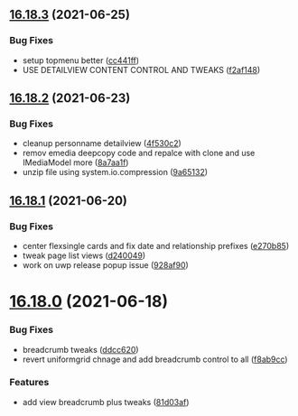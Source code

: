 ## [16.18.3](https://github.com/phandcock/GrampsView/compare/v16.18.2...v16.18.3) (2021-06-25)


### Bug Fixes

* setup topmenu better ([cc441ff](https://github.com/phandcock/GrampsView/commit/cc441ff87b3655aab53fe38242eea066ce289602))
* USE DETAILVIEW CONTENT CONTROL AND TWEAKS ([f2af148](https://github.com/phandcock/GrampsView/commit/f2af148bcb9b818ab0ac76da407b0d59284cc667))



## [16.18.2](https://github.com/phandcock/GrampsView/compare/v16.18.1...v16.18.2) (2021-06-23)


### Bug Fixes

* cleanup personname detailview ([4f530c2](https://github.com/phandcock/GrampsView/commit/4f530c2362a546fb00721cc4b81d7fe529802eda))
* remov emedia deepcopy code and repalce with clone and use IMediaModel more ([8a7aa1f](https://github.com/phandcock/GrampsView/commit/8a7aa1ffe041bebc4471ceef3a400bbf86dbab28))
* unzip file using system.io.compression ([9a65132](https://github.com/phandcock/GrampsView/commit/9a651322350a44b7d9f5e41aff950f346e06555f))



## [16.18.1](https://github.com/phandcock/GrampsView/compare/v16.18.0...v16.18.1) (2021-06-20)


### Bug Fixes

* center flexsingle cards and fix date and relationship prefixes ([e270b85](https://github.com/phandcock/GrampsView/commit/e270b85924e9e2562bcc38a6e68cec5f77bb6d73))
* tweak page list views ([d240049](https://github.com/phandcock/GrampsView/commit/d240049bf301435a171b73225f395418f12072b2))
* work on uwp release popup issue ([928af90](https://github.com/phandcock/GrampsView/commit/928af9003fda1488f810e788aefac31a1cdcabb3))



# [16.18.0](https://github.com/phandcock/GrampsView/compare/v16.17.59...v16.18.0) (2021-06-18)


### Bug Fixes

* breadcrumb tweaks ([ddcc620](https://github.com/phandcock/GrampsView/commit/ddcc62073ac04e47f4b70bfb0266372b63401e3c))
* revert uniformgrid chnage and add breadcrumb control to all ([f8ab9cc](https://github.com/phandcock/GrampsView/commit/f8ab9cce9e2721b3a6ea37fac1f05b5c7c479087))


### Features

* add view breadcrumb plus tweaks ([81d03af](https://github.com/phandcock/GrampsView/commit/81d03af9fd2cd50e917ecc1473ae0d44abda8b9b))



